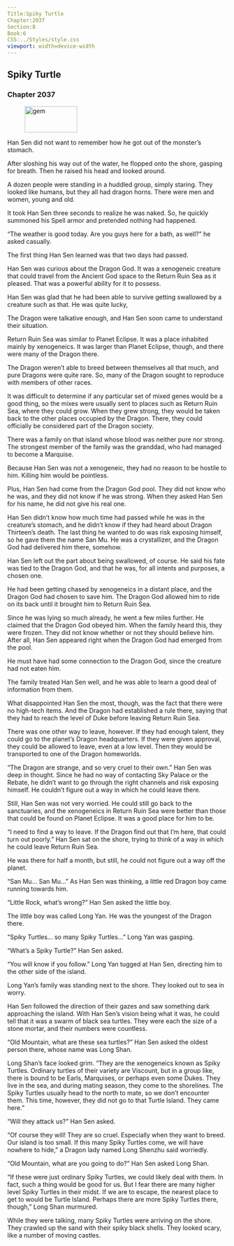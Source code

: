 ```yaml
---
Title:Spiky Turtle 
Chapter:2037 
Section:8 
Book:6 
CSS:../Styles/style.css 
viewport: width=device-width
---
```

  
## Spiky Turtle
### Chapter 2037
  
<figure>
	<img src="../Images/gem.gif" alt="gem" id="gem" width="120" height="60" />
</figure>
  

  
Han Sen did not want to remember how he got out of the monster’s stomach.

After sloshing his way out of the water, he flopped onto the shore, gasping for breath. Then he raised his head and looked around.

A dozen people were standing in a huddled group, simply staring. They looked like humans, but they all had dragon horns. There were men and women, young and old.

It took Han Sen three seconds to realize he was naked. So, he quickly summoned his Spell armor and pretended nothing had happened.

“The weather is good today. Are you guys here for a bath, as well?” he asked casually.

The first thing Han Sen learned was that two days had passed.

Han Sen was curious about the Dragon God. It was a xenogeneic creature that could travel from the Ancient God space to the Return Ruin Sea as it pleased. That was a powerful ability for it to possess.

Han Sen was glad that he had been able to survive getting swallowed by a creature such as that. He was quite lucky,

The Dragon were talkative enough, and Han Sen soon came to understand their situation.

Return Ruin Sea was similar to Planet Eclipse. It was a place inhabited mainly by xenogeneics. It was larger than Planet Eclipse, though, and there were many of the Dragon there.

The Dragon weren’t able to breed between themselves all that much, and pure Dragons were quite rare. So, many of the Dragon sought to reproduce with members of other races.

It was difficult to determine if any particular set of mixed genes would be a good thing, so the mixes were usually sent to places such as Return Ruin Sea, where they could grow. When they grew strong, they would be taken back to the other places occupied by the Dragon. There, they could officially be considered part of the Dragon society.

There was a family on that island whose blood was neither pure nor strong. The strongest member of the family was the granddad, who had managed to become a Marquise.

Because Han Sen was not a xenogeneic, they had no reason to be hostile to him. Killing him would be pointless.

Plus, Han Sen had come from the Dragon God pool. They did not know who he was, and they did not know if he was strong. When they asked Han Sen for his name, he did not give his real one.

Han Sen didn’t know how much time had passed while he was in the creature’s stomach, and he didn’t know if they had heard about Dragon Thirteen’s death. The last thing he wanted to do was risk exposing himself, so he gave them the name San Mu. He was a crystallizer, and the Dragon God had delivered him there, somehow.

Han Sen left out the part about being swallowed, of course. He said his fate was tied to the Dragon God, and that he was, for all intents and purposes, a chosen one.

He had been getting chased by xenogeneics in a distant place, and the Dragon God had chosen to save him. The Dragon God allowed him to ride on its back until it brought him to Return Ruin Sea.

Since he was lying so much already, he went a few miles further. He claimed that the Dragon God obeyed him. When the family heard this, they were frozen. They did not know whether or not they should believe him. After all, Han Sen appeared right when the Dragon God had emerged from the pool.

He must have had some connection to the Dragon God, since the creature had not eaten him.

The family treated Han Sen well, and he was able to learn a good deal of information from them.

What disappointed Han Sen the most, though, was the fact that there were no high-tech items. And the Dragon had established a rule there, saying that they had to reach the level of Duke before leaving Return Ruin Sea.

There was one other way to leave, however. If they had enough talent, they could go to the planet’s Dragon headquarters. If they were given approval, they could be allowed to leave, even at a low level. Then they would be transported to one of the Dragon homeworlds.

“The Dragon are strange, and so very cruel to their own.” Han Sen was deep in thought. Since he had no way of contacting Sky Palace or the Rebate, he didn’t want to go through the right channels and risk exposing himself. He couldn’t figure out a way in which he could leave there.

Still, Han Sen was not very worried. He could still go back to the sanctuaries, and the xenogeneics in Return Ruin Sea were better than those that could be found on Planet Eclipse. It was a good place for him to be.

“I need to find a way to leave. If the Dragon find out that I’m here, that could turn out poorly.” Han Sen sat on the shore, trying to think of a way in which he could leave Return Ruin Sea.

He was there for half a month, but still, he could not figure out a way off the planet.

“San Mu… San Mu…” As Han Sen was thinking, a little red Dragon boy came running towards him.

“Little Rock, what’s wrong?” Han Sen asked the little boy.

The little boy was called Long Yan. He was the youngest of the Dragon there.

“Spiky Turtles… so many Spiky Turtles…” Long Yan was gasping.

“What’s a Spiky Turtle?” Han Sen asked.

“You will know if you follow.” Long Yan tugged at Han Sen, directing him to the other side of the island.

Long Yan’s family was standing next to the shore. They looked out to sea in worry.

Han Sen followed the direction of their gazes and saw something dark approaching the island. With Han Sen’s vision being what it was, he could tell that it was a swarm of black sea turtles. They were each the size of a stone mortar, and their numbers were countless.

“Old Mountain, what are these sea turtles?” Han Sen asked the oldest person there, whose name was Long Shan.

Long Shan’s face looked grim. “They are the xenogeneics known as Spiky Turtles. Ordinary turtles of their variety are Viscount, but in a group like, there is bound to be Earls, Marquises, or perhaps even some Dukes. They live in the sea, and during mating season, they come to the shorelines. The Spiky Turtles usually head to the north to mate, so we don’t encounter them. This time, however, they did not go to that Turtle Island. They came here.”

“Will they attack us?” Han Sen asked.

“Of course they will! They are so cruel. Especially when they want to breed. Our island is too small. If this many Spiky Turtles come, we will have nowhere to hide,” a Dragon lady named Long Shenzhu said worriedly.

“Old Mountain, what are you going to do?” Han Sen asked Long Shan.

“If these were just ordinary Spiky Turtles, we could likely deal with them. In fact, such a thing would be good for us. But I fear there are many higher level Spiky Turtles in their midst. If we are to escape, the nearest place to get to would be Turtle Island. Perhaps there are more Spiky Turtles there, though,” Long Shan murmured.

While they were talking, many Spiky Turtles were arriving on the shore. They crawled up the sand with their spiky black shells. They looked scary, like a number of moving castles.